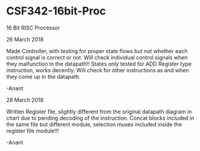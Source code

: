 # CSF342-16bit-Proc
16 Bit RISC Processor


26 March 2018

Made Controller, with testing for proper state flows but not whether each control signal is correct or not. 
Will check individual control signals when they malfunction in the datapath!! States only tested for ADD Register type instruction, works decently. Will check for other instructions as and when they come up in the datapath.

-Anant

28 March 2018

Written Register file, slightly different from the original datapath diagram in chart due to pending decoding of the instruction. Concat blocks included in the same file but different module, selection muxes included inside the register file module!!!

-Anant
